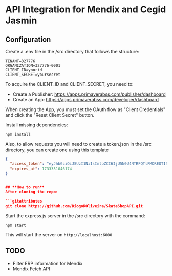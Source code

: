 # API Integration for Mendix and Cegid Jasmin
## **Configuration**
Create a .env file in the /src directory that follows the structure:

```env
TENANT=327776
ORGANIZATION=327776-0001
CLIENT_ID=yourid
CLIENT_SECRET=yoursecret
```

To acquire the CLIENT_ID and CLIENT_SECRET, you need to:

- Create a Publisher: https://apps.primaverabss.com/publisher/dashboard
- Create an App: https://apps.primaverabss.com/developer/dashboard

When creating the App, you must set the OAuth flow as "Client Credentials" and click the "Reset Client Secret" button.

Install missing dependencies:
```bat
npm install
```

Also, to allow requests you will need to create a token.json in the /src directory, you can create one using this template

```json
{
  "access_token": "eyJhbGciOiJSUzI1NiIsImtpZCI6IjU5N0U4NTRFQTlFMDREOTI5RTZERTM5REQwM0U0RDZCMjhERDk3NzFSUzI1NiIsIng1dCI6IldYNkZUcW5nVFpLZWJlT2QwRDVOYXlqZGwzRSIsInR5cCI6IkpXVCJ9.eyJpc3MiOiJodHRwczovL2lkZW50aXR5LnByaW1hdmVyYWJzcy5jb20iLCJuYmYiOjE3MzMzMzY2NDUsImlhdCI6MTczMzMzNjY0NSwiZXhwIjoxNzMzMzUxMDQ1LCJhdWQiOlsiamFzbWluIiwiaHR0cHM6Ly9pZGVudGl0eS5wcmltYXZlcmFic3MuY29tL3Jlc291cmNlcyJdLCJzY29wZSI6WyJhcHBsaWNhdGlvbiJdLCJjbGllbnRfaWQiOiJDSEFWRS0xIiwianRpIjoiRTU5MEYxMzU1ODhBRUI4NEEyMzc1MTg3Mjk0RUM1NkYifQ.do4N8Yyfe8qTVXzdiFu6qt53W9okIu1miO4rtgv_UjrapsvW7glexVsfk8dBmv0WoIVAJdzF1laAQFSVwy9MJHMHT6Ug3qU8M43TY2B_opvU6CZTgHpLyHcdfMQozZ5L-QaER7_ElVCs2Qx6dEYdiigbGun9HGQtbSvkdS3Jr5lKsI7FtBHLB9hs53b0Q_8gNKHZVme2-NPit6o0ax-Pobf8aQPQHP3o5p5CsQBytoXpDeon5wM37WjfmVS-EtCZY3h4F0ohkJ6foD_583iZXeVpC_A8lllk9WbKKA6CQLc3OLpmhELc6xt6p3kIsh8GD-mGtmjFSZY_3PhObt2-AA",
  "expires_at": 1733351046174
}


## **How to run**
After cloning the repo:

```gitattributes
git clone https://github.com/DiogoROliveira/SkateShopAPI.git
```

Start the express.js server in the /src directory with the command:

```node
npm start
```

This will start the server on `http://localhost:6000`

## TODO
- Filter ERP information for Mendix
- Mendix Fetch API
